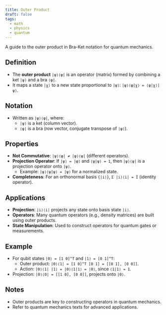 ```yaml
---
title: Outer Product
draft: false
tags:
  - math
  - physics
  - quantum
---
```

A guide to the outer product in Bra-Ket notation for quantum mechanics.

## Definition
- The **outer product** `|ψ⟩⟨φ|` is an operator (matrix) formed by combining a ket `|ψ⟩` and a bra `⟨φ|`.
- It maps a state `|χ⟩` to a new state proportional to `|ψ⟩`: `|ψ⟩⟨φ|χ⟩ = ⟨φ|χ⟩|ψ⟩`.

## Notation
- Written as `|ψ⟩⟨φ|`, where:
  - `|ψ⟩` is a ket (column vector).
  - `⟨φ|` is a bra (row vector, conjugate transpose of `|φ⟩`).

## Properties
- **Not Commutative**: `|ψ⟩⟨φ| ≠ |φ⟩⟨ψ|` (different operators).
- **Projection Operator**: If `|ψ⟩ = |φ⟩` and `⟨ψ|ψ⟩ = 1`, then `|ψ⟩⟨ψ|` is a projection operator onto `|ψ⟩`.
  - Example: `|ψ⟩⟨ψ|ψ⟩ = |ψ⟩` for a normalized state.
- **Completeness**: For an orthonormal basis `{|i⟩}`, `Σ |i⟩⟨i| = Î` (identity operator).

## Applications
- **Projection**: `|i⟩⟨i|` projects any state onto basis state `|i⟩`.
- **Operators**: Many quantum operators (e.g., density matrices) are built using outer products.
- **State Manipulation**: Used to construct operators for quantum gates or measurements.

## Example
- For qubit states `|0⟩ = [1 0]^T` and `|1⟩ = [0 1]^T`:
  - Outer product: `|0⟩⟨1| = [1 0]^T [0 1] = [[0 1], [0 0]]`.
  - Action: `|0⟩⟨1| |1⟩ = |0⟩⟨1|1⟩ = |0⟩`, since `⟨1|1⟩ = 1`.
- Projection: `|0⟩⟨0| = [[1 0], [0 0]]`, projects onto `|0⟩`.

## Notes
- Outer products are key to constructing operators in quantum mechanics.
- Refer to quantum mechanics texts for advanced applications.